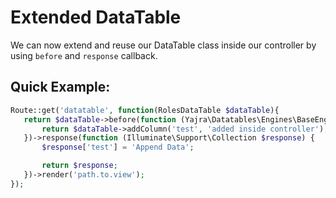 # Extended DataTable

We can now extend and reuse our DataTable class inside our controller by using `before` and `response` callback.

## Quick Example:
```php
Route::get('datatable', function(RolesDataTable $dataTable){
   return $dataTable->before(function (Yajra\Datatables\Engines\BaseEngine $dataTable) {
       return $dataTable->addColumn('test', 'added inside controller');
   })->response(function (Illuminate\Support\Collection $response) {
       $response['test'] = 'Append Data';

       return $response;
   })->render('path.to.view');
});
```

